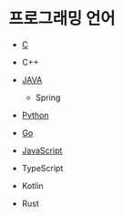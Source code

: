 # 프로그래밍 언어

- [C](c/README.md)

- C++

- [JAVA](java/README.md)
    - Spring

- [Python](python/README.md)

- [Go](go/README.md)

- [JavaScript](javascript/README.md)

- TypeScript

- Kotlin

- Rust
